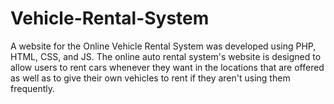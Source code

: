 # Vehicle-Rental-System
A website for the Online Vehicle Rental System was developed using PHP, HTML, CSS, and JS. The online auto rental system's website is designed to allow users to rent cars whenever they want in the locations that are offered as well as to give their own vehicles to rent if they aren't using them frequently.
